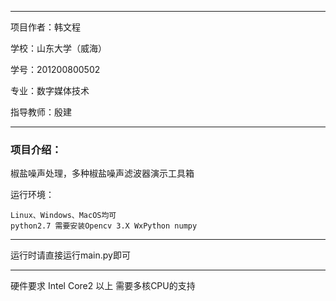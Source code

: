 ----------------------------------------------

项目作者：韩文程

学校：山东大学（威海）

学号：201200800502

专业：数字媒体技术

指导教师：殷建

----------------------------------------------
### 项目介绍：
椒盐噪声处理，多种椒盐噪声滤波器演示工具箱

运行环境：
```
Linux、Windows、MacOS均可
python2.7 需要安装Opencv 3.X WxPython numpy
```

----------------------------------------------

运行时请直接运行main.py即可

----------------------------------------------

硬件要求 Intel Core2 以上  需要多核CPU的支持

